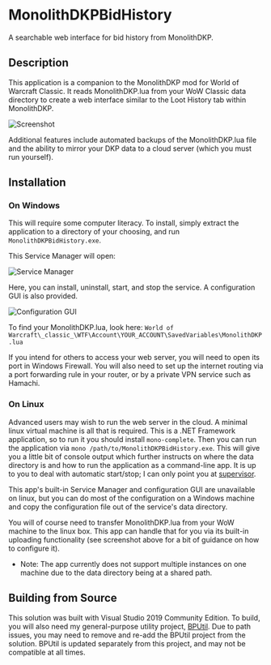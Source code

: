 # MonolithDKPBidHistory
A searchable web interface for bid history from MonolithDKP.

## Description

This application is a companion to the MonolithDKP mod for World of Warcraft Classic.  It reads MonolithDKP.lua from your WoW Classic data directory to create a web interface similar to the Loot History tab within MonolithDKP.

![Screenshot](https://i.imgur.com/Qdi0cMD.png)

Additional features include automated backups of the MonolithDKP.lua file and the ability to mirror your DKP data to a cloud server (which you must run yourself).

## Installation

### On Windows

This will require some computer literacy.  To install, simply extract the application to a directory of your choosing, and run `MonolithDKPBidHistory.exe`.

This Service Manager will open:

![Service Manager](https://i.imgur.com/7Jbxrs5.png)

Here, you can install, uninstall, start, and stop the service.  A configuration GUI is also provided.

![Configuration GUI](https://i.imgur.com/pGzqpgv.png)

To find your MonolithDKP.lua, look here: `World of Warcraft\_classic_\WTF\Account\YOUR_ACCOUNT\SavedVariables\MonolithDKP.lua`

If you intend for others to access your web server, you will need to open its port in Windows Firewall.  You will also need to set up the internet routing via a port forwarding rule in your router, or by a private VPN service such as Hamachi.

### On Linux

Advanced users may wish to run the web server in the cloud.  A minimal linux virtual machine is all that is required.  This is a .NET Framework application, so to run it you should install `mono-complete`.  Then you can run the application via `mono /path/to/MonolithDKPBidHistory.exe`.  This will give you a little bit of console output which further instructs on where the data directory is and how to run the application as a command-line app.  It is up to you to deal with automatic start/stop; I can only point you at [supervisor](http://supervisord.org/running.html).

This app's built-in Service Manager and configuration GUI are unavailable on linux, but you can do most of the configuration on a Windows machine and copy the configuration file out of the service's data directory.

You will of course need to transfer MonolithDKP.lua from your WoW machine to the linux box.  This app can handle that for you via its built-in uploading functionality (see screenshot above for a bit of guidance on how to configure it).

* Note: The app currently does not support multiple instances on one machine due to the data directory being at a shared path.

## Building from Source

This solution was built with Visual Studio 2019 Community Edition. To build, you will also need my general-purpose utility project, [BPUtil](https://github.com/bp2008/BPUtil). Due to path issues, you may need to remove and re-add the BPUtil project from the solution. BPUtil is updated separately from this project, and may not be compatible at all times.
